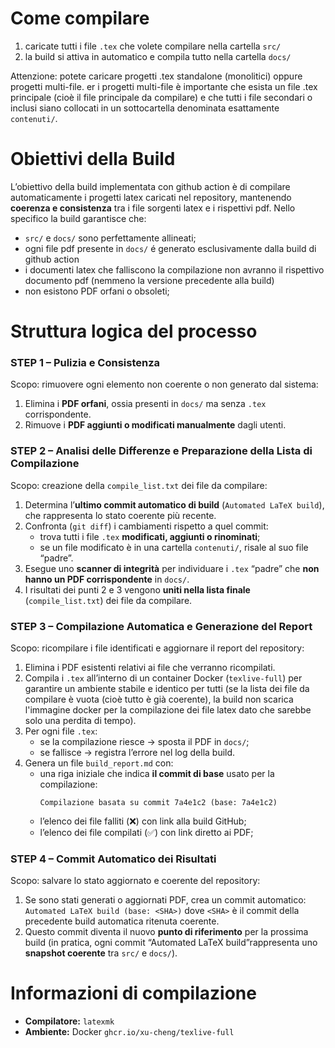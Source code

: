 # Come compilare
1) caricate tutti i file `.tex` che volete compilare nella cartella `src/`
2) la build si attiva in automatico e compila tutto nella cartella `docs/`

Attenzione: potete caricare progetti .tex standalone (monolitici) oppure progetti multi-file. er i progetti multi-file è importante che esista un file .tex principale (cioè il file principale da compilare) e che tutti i file secondari o inclusi siano collocati in un sottocartella denominata esattamente `contenuti/`.

# Obiettivi della Build

L’obiettivo della build implementata con github action è di compilare automaticamente i progetti latex caricati nel repository, mantenendo **coerenza e consistenza** tra i file sorgenti latex e i rispettivi pdf.
Nello specifico la build garantisce che:
- `src/` e `docs/` sono perfettamente allineati;  
- ogni file pdf presente in `docs/` é generato esclusivamente dalla build di github action
- i documenti latex che falliscono la compilazione non avranno il rispettivo documento pdf (nemmeno la versione precedente alla build)
- non esistono PDF orfani o obsoleti;  

# Struttura logica del processo

### **STEP 1 – Pulizia e Consistenza**
Scopo: rimuovere ogni elemento non coerente o non generato dal sistema:
1. Elimina i **PDF orfani**, ossia presenti in `docs/` ma senza `.tex` corrispondente.  
2. Rimuove i **PDF aggiunti o modificati manualmente** dagli utenti.  

### **STEP 2 – Analisi delle Differenze e Preparazione della Lista di Compilazione**
Scopo: creazione della `compile_list.txt` dei file da compilare:
1. Determina l’**ultimo commit automatico di build** (`Automated LaTeX build`), che rappresenta lo stato coerente più recente.
2. Confronta (`git diff`) i cambiamenti rispetto a quel commit:
   - trova tutti i file `.tex` **modificati, aggiunti o rinominati**;  
   - se un file modificato è in una cartella `contenuti/`, risale al suo file “padre”.
3. Esegue uno **scanner di integrità** per individuare i `.tex` “padre” che **non hanno un PDF corrispondente** in `docs/`.  
4. I risultati dei punti 2 e 3 vengono **uniti nella lista finale** (`compile_list.txt`) dei file da compilare.

### **STEP 3 – Compilazione Automatica e Generazione del Report**
Scopo: ricompilare i file identificati e aggiornare il report del repository:
1. Elimina i PDF esistenti relativi ai file che verranno ricompilati.  
2. Compila i `.tex` all’interno di un container Docker (`texlive-full`)  per garantire un ambiente stabile e identico per tutti (se la lista dei file da compilare è vuota (cioè tutto è già coerente), la build non scarica l'immagine docker per la compilazione dei file latex dato che sarebbe solo una perdita di tempo).
3. Per ogni file `.tex`:
   - se la compilazione riesce → sposta il PDF in `docs/`;
   - se fallisce → registra l’errore nel log della build.  
4. Genera un file `build_report.md` con:
   - una riga iniziale che indica **il commit di base** usato per la compilazione:
     ```
     Compilazione basata su commit 7a4e1c2 (base: 7a4e1c2)
     ```
   - l’elenco dei file falliti (❌) con link alla build GitHub;
   - l’elenco dei file compilati (✅) con link diretto ai PDF;

### **STEP 4 – Commit Automatico dei Risultati**
Scopo: salvare lo stato aggiornato e coerente del repository:
1. Se sono stati generati o aggiornati PDF, crea un commit automatico: `Automated LaTeX build (base: <SHA>)` dove `<SHA>` è il commit della precedente build automatica ritenuta coerente.  
2. Questo commit diventa il nuovo **punto di riferimento** per la prossima build (in pratica, ogni commit “Automated LaTeX build”rappresenta uno **snapshot coerente** tra `src/` e `docs/`).

# Informazioni di compilazione
- **Compilatore:** `latexmk`  
- **Ambiente:** Docker `ghcr.io/xu-cheng/texlive-full`
